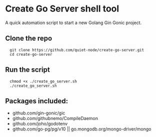 # Create Go Server shell tool

A quick automation script to start a new Golang Gin Gonic project.

## Clone the repo

```
  git clone https://github.com/quiet-node/create-go-server.git
  cd create-go-server
```

## Run the script

```
  chmod +x ./create_go_server.sh
  ./create_go_server.sh
```

## Packages included:

- github.com/gin-gonic/gic
- github.com/githubnemo/CompileDaemon
- github.com/joho/godotenv
- github.com/go-pg/pg/v10 || go.mongodb.org/mongo-driver/mongo
